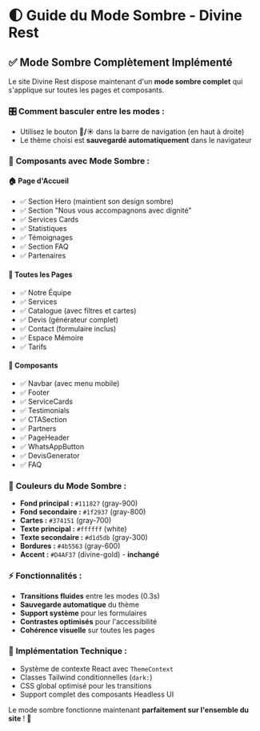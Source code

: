 # 🌓 Guide du Mode Sombre - Divine Rest

## ✅ Mode Sombre Complètement Implémenté

Le site Divine Rest dispose maintenant d'un **mode sombre complet** qui s'applique sur toutes les pages et composants.

### 🎛️ **Comment basculer entre les modes :**
- Utilisez le bouton **🌙/☀️** dans la barre de navigation (en haut à droite)
- Le thème choisi est **sauvegardé automatiquement** dans le navigateur

### 📱 **Composants avec Mode Sombre :**

#### 🏠 **Page d'Accueil**
- ✅ Section Hero (maintient son design sombre)
- ✅ Section "Nous vous accompagnons avec dignité" 
- ✅ Services Cards
- ✅ Statistiques
- ✅ Témoignages
- ✅ Section FAQ
- ✅ Partenaires

#### 📄 **Toutes les Pages**
- ✅ Notre Équipe
- ✅ Services  
- ✅ Catalogue (avec filtres et cartes)
- ✅ Devis (générateur complet)
- ✅ Contact (formulaire inclus)
- ✅ Espace Mémoire
- ✅ Tarifs

#### 🧩 **Composants**
- ✅ Navbar (avec menu mobile)
- ✅ Footer
- ✅ ServiceCards
- ✅ Testimonials
- ✅ CTASection
- ✅ Partners
- ✅ PageHeader
- ✅ WhatsAppButton
- ✅ DevisGenerator
- ✅ FAQ

### 🎨 **Couleurs du Mode Sombre :**
- **Fond principal :** `#111827` (gray-900)
- **Fond secondaire :** `#1f2937` (gray-800) 
- **Cartes :** `#374151` (gray-700)
- **Texte principal :** `#ffffff` (white)
- **Texte secondaire :** `#d1d5db` (gray-300)
- **Bordures :** `#4b5563` (gray-600)
- **Accent :** `#D4AF37` (divine-gold) - **inchangé**

### ⚡ **Fonctionnalités :**
- **Transitions fluides** entre les modes (0.3s)
- **Sauvegarde automatique** du thème
- **Support système** pour les formulaires
- **Contrastes optimisés** pour l'accessibilité
- **Cohérence visuelle** sur toutes les pages

### 🔧 **Implémentation Technique :**
- Système de contexte React avec `ThemeContext`
- Classes Tailwind conditionnelles (`dark:`)
- CSS global optimisé pour les transitions
- Support complet des composants Headless UI

Le mode sombre fonctionne maintenant **parfaitement sur l'ensemble du site** ! 🎉